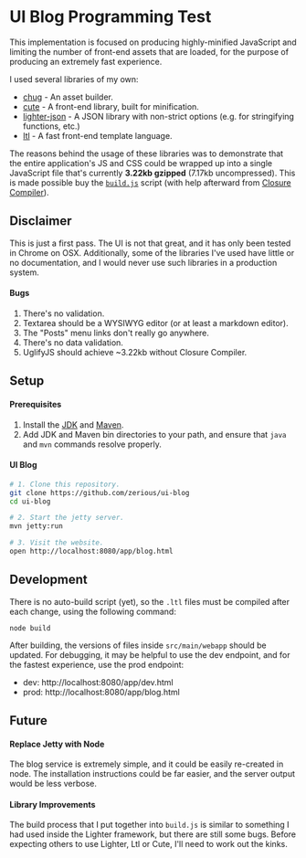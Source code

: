 # UI Blog Programming Test

This implementation is focused on producing highly-minified JavaScript and
limiting the number of front-end assets that are loaded, for the purpose of
producing an extremely fast experience.

I used several libraries of my own:

* [chug](https://github.com/lighterio/chug) - An asset builder.
* [cute](https://github.com/lighterio/cute) - A front-end library, built for
  minification.
* [lighter-json](https://github.com/lighterio/lighter-json) - A JSON library
  with non-strict options (e.g. for stringifying functions, etc.)
* [ltl](https://github.com/lighterio/ltl) - A fast front-end template language.

The reasons behind the usage of these libraries was to demonstrate that the
entire application's JS and CSS could be wrapped up into a single JavaScript
file that's currently **3.22kb gzipped** (7.17kb uncompressed). This is made
possible buy the [`build.js`](https://github.com/zerious/ui-blog/blob/master/build.js)
script (with help afterward from [Closure Compiler](http://closure-compiler.appspot.com/home)).

## Disclaimer

This is just a first pass. The UI is not that great, and it has only been tested
in Chrome on OSX. Additionally, some of the libraries I've used have little or
no documentation, and I would never use such libraries in a production system.

#### Bugs

1. There's no validation.
1. Textarea should be a WYSIWYG editor (or at least a markdown editor).
1. The "Posts" menu links don't really go anywhere.
1. There's no data validation.
1. UglifyJS should achieve ~3.22kb without Closure Compiler.

## Setup

#### Prerequisites
1. Install the [JDK](http://www.oracle.com/technetwork/java/javase/downloads/jdk8-downloads-2133151.html) and [Maven](https://maven.apache.org/download.cgi).
2. Add JDK and Maven bin directories to your path, and ensure that `java` and `mvn` commands resolve properly.

#### UI Blog
```bash
# 1. Clone this repository.
git clone https://github.com/zerious/ui-blog
cd ui-blog

# 2. Start the jetty server.
mvn jetty:run

# 3. Visit the website.
open http://localhost:8080/app/blog.html
```

## Development

There is no auto-build script (yet), so the `.ltl` files must be compiled
after each change, using the following command:

```
node build
```

After building, the versions of files inside `src/main/webapp` should be
updated. For debugging, it may be helpful to use the dev endpoint, and for the
fastest experience, use the prod endpoint:
* dev: http://localhost:8080/app/dev.html
* prod: http://localhost:8080/app/blog.html

## Future

#### Replace Jetty with Node
The blog service is extremely simple, and it could be easily re-created in
node. The installation instructions could be far easier, and the server output
would be less verbose.

#### Library Improvements
The build process that I put together into `build.js` is similar to something I
had used inside the Lighter framework, but there are still some bugs. Before
expecting others to use Lighter, Ltl or Cute, I'll need to work out the kinks.

